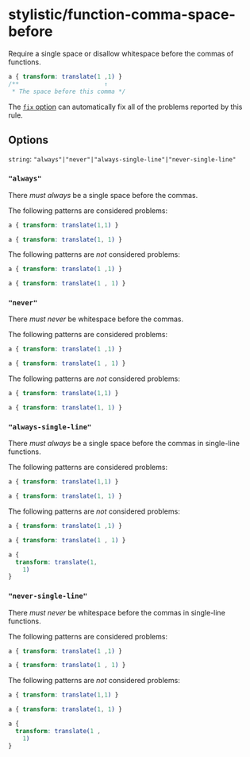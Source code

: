 # stylistic/function-comma-space-before

Require a single space or disallow whitespace before the commas of functions.

<!-- prettier-ignore -->
```css
a { transform: translate(1 ,1) }
/**                        ↑
 * The space before this comma */
```

The [`fix` option](https://stylelint.io/user-guide/options#fix) can automatically fix all of the problems reported by this rule.

## Options

`string`: `"always"|"never"|"always-single-line"|"never-single-line"`

### `"always"`

There _must always_ be a single space before the commas.

The following patterns are considered problems:

<!-- prettier-ignore -->
```css
a { transform: translate(1,1) }
```

<!-- prettier-ignore -->
```css
a { transform: translate(1, 1) }
```

The following patterns are _not_ considered problems:

<!-- prettier-ignore -->
```css
a { transform: translate(1 ,1) }
```

<!-- prettier-ignore -->
```css
a { transform: translate(1 , 1) }
```

### `"never"`

There _must never_ be whitespace before the commas.

The following patterns are considered problems:

<!-- prettier-ignore -->
```css
a { transform: translate(1 ,1) }
```

<!-- prettier-ignore -->
```css
a { transform: translate(1 , 1) }
```

The following patterns are _not_ considered problems:

<!-- prettier-ignore -->
```css
a { transform: translate(1,1) }
```

<!-- prettier-ignore -->
```css
a { transform: translate(1, 1) }
```

### `"always-single-line"`

There _must always_ be a single space before the commas in single-line functions.

The following patterns are considered problems:

<!-- prettier-ignore -->
```css
a { transform: translate(1,1) }
```

<!-- prettier-ignore -->
```css
a { transform: translate(1, 1) }
```

The following patterns are _not_ considered problems:

<!-- prettier-ignore -->
```css
a { transform: translate(1 ,1) }
```

<!-- prettier-ignore -->
```css
a { transform: translate(1 , 1) }
```

<!-- prettier-ignore -->
```css
a {
  transform: translate(1,
    1)
}
```

### `"never-single-line"`

There _must never_ be whitespace before the commas in single-line functions.

The following patterns are considered problems:

<!-- prettier-ignore -->
```css
a { transform: translate(1 ,1) }
```

<!-- prettier-ignore -->
```css
a { transform: translate(1 , 1) }
```

The following patterns are _not_ considered problems:

<!-- prettier-ignore -->
```css
a { transform: translate(1,1) }
```

<!-- prettier-ignore -->
```css
a { transform: translate(1, 1) }
```

<!-- prettier-ignore -->
```css
a {
  transform: translate(1 ,
    1)
}
```

